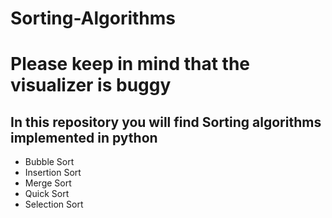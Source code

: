 # Sorting-Algorithms
# Please keep in mind that the visualizer is buggy
## In this repository you will find Sorting algorithms implemented in python
- Bubble Sort
- Insertion Sort
- Merge Sort
- Quick Sort
- Selection Sort
